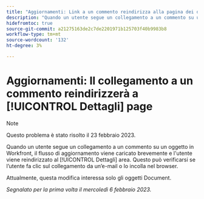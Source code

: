 ```yaml
---
title: "Aggiornamenti: Link a un commento reindirizza alla pagina dei dettagli"
description: "Quando un utente segue un collegamento a un commento su un oggetto in Workfront, il flusso di aggiornamento viene caricato brevemente e l'utente viene reindirizzato all'area Dettagli dell'oggetto. Questo può verificarsi se l’utente fa clic sul collegamento da un’e-mail o lo incolla nel browser."
hidefromtoc: true
source-git-commit: a21275163de2c7de2201971b125703f40b9983b8
workflow-type: tm+mt
source-wordcount: '132'
ht-degree: 3%

---
```



# Aggiornamenti: Il collegamento a un commento reindirizzerà a [!UICONTROL Dettagli] page

>[!NOTE]
>
>Questo problema è stato risolto il 23 febbraio 2023.

Quando un utente segue un collegamento a un commento su un oggetto in Workfront, il flusso di aggiornamento viene caricato brevemente e l&#39;utente viene reindirizzato al [!UICONTROL Dettagli] area. Questo può verificarsi se l’utente fa clic sul collegamento da un’e-mail o lo incolla nel browser.

Attualmente, questa modifica interessa solo gli oggetti Document.

_Segnalato per la prima volta il mercoledì 6 febbraio 2023._

